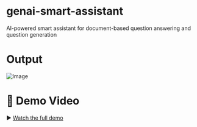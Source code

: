 # genai-smart-assistant
AI-powered smart assistant for document-based question answering and question generation

# Output


![Image](https://github.com/user-attachments/assets/e6bc4321-1d9f-4336-a0f4-44557d347927)

# 🎥 Demo Video

▶️ [Watch the full demo](https://drive.google.com/file/d/YOUR_VIDEO_ID/view?usp=sharing)
